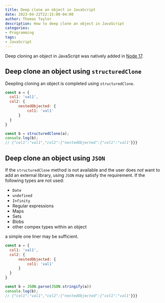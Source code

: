 ```yaml
---
title: Deep clone an object in JavaScript
date: 2023-04-22T22:15:00-04:00
author: Thomas Taylor
description: How to deep clone an object in JavaScript
categories:
- Programming
tags:
- JavaScript
---
```


Deep cloning an object in JavaScript was natively added in [Node 17](https://developer.mozilla.org/en-US/docs/Web/API/structuredClone#browser_compatibility).

## Deep clone an object using `structuredClone`

Deepling cloning an object is completed using `structuredClone`.

```javascript
const a = {
  col1: 'val1',
  col2: {
      nestedObjected: {
          col1: 'val1'
      }
  }
}

const b = structuredClone(a);
console.log(b); 
// {"col1":"val1","col2":{"nestedObjected":{"col1":"val1"}}}
```

## Deep clone an object using `JSON`

If the `structuredClone` method is not available and the user does _not_ want to add an external library, using `JSON` may satisfy the requirement. If the following types are not used:

- `Date`
- `undefined`
- `Infinity`
- Regular expressions
- Maps
- Sets
- Blobs
- other compex types within an object

a simple one liner may be sufficient.

```javascript
const a = {
  col1: 'val1',
  col2: {
      nestedObjected: {
          col1: 'val1'
      }
  }
}

const b = JSON.parse(JSON.stringify(a))
console.log(b); 
// {"col1":"val1","col2":{"nestedObjected":{"col1":"val1"}}}
```
